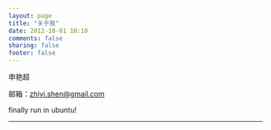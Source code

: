 ```yaml
---
layout: page
title: "关于我"
date: 2012-10-01 10:10
comments: false
sharing: false
footer: false
---
```


申艳超   

邮箱：[zhiyi.shen@gmail.com](mailto:zhiyi.shen@gmail.com) 

finally run in ubuntu!  



















---